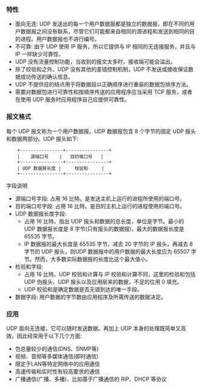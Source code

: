 
### 特性

* 面向无连: UDP 发送出的每一个用户数据报都是独立的数据报，即在不同的用户数据报之间没有联系，尽管它们可能都来自相同的源进程和发送到相同的目的进程。用户数据报也不进行编号。
* 不可靠: 由于 UDP 使用 IP 服务，所以它提供与 IP 相同的无连接服务，并且与 IP 一样缺少可靠性。
* UDP 没有流量控制功能，当收到的报文太多时，接收端可能会溢出。
* 除了校验和之外，UDP 没有其他的差错控制机制，UDP 不发送或接收保证数据成功传送的确认信息。
* UDP 不提供目的结点用于将数据段以正确顺序进行重装的数据包排序方法。
* 需要对数据包进行可靠性和按顺序传送的应用程序应当采用 TCP 服务，或者在使用 UDP 服务时应用程序自己应提供可靠性。


### 报文格式

每个 UDP 报文称为一个用户数据报。UDP 数据报包含 8 个字节的固定 UDP 报头和数据两部分。UDP 报头如下:
```shell
    +----------------+----------------+
    |    源端口号    |   目的端口号   |
    +----------------+----------------+
    | UDP 数据报长度 |     校验和     |
    +----------------+----------------+
```
字段说明
* 源端口号字段: 占用 16 比特。是发送主机上运行的进程所使用的端口号。
* 目的端口号字段: 占用 16 比特。是目的主机上运行的进程使用的端口号。
* UDP 数据报长度字段:
    * 占用 16 比特。指出 UDP 报头和数据的总长度，单位是字节。最小的 UDP 数据报长度是 8 字节(只有报头的数据报)，最大的数据报长度是 65535 字节。
    * IP 数据报的最大长度是 65535 字节，减去 20 字节的 IP 报头，再减去 8 字节的 UDP 报头，则UDP 数据报中的用户数据的最大长度应为 65507 字节。然而，大多数实际数据报的长度比这个最大值小。
* 检验和字段:
    * 占用 16 比特。UDP 校验和计算与 IP 校验和计算不同，这里的检验和包括 UDP 伪报头、UDP 报头以及应用层来的数据，不足的位用 0 填充。
    * UDP 校验和是确定数据是否无错到达的唯一手段。
* 数据字段: 用户数据的字节数由应用程序及所需传送的数据决定。


### 应用

UDP 面向无连接，它可以随时发送数据。再加上 UDP 本身的处理既简单又高效，因此经常用于以下几个方面:
* 包总量较少的通信(DNS、SNMP等)
* 视频、音频等多媒体通信(即时通信)
* 限定于LAN等特定网络中的应用通信
* 高速传输和实时性有较高要求的通信
* 广播通信(广播、多播)，比如基于广播通信的 RIP、DHCP 等协议
